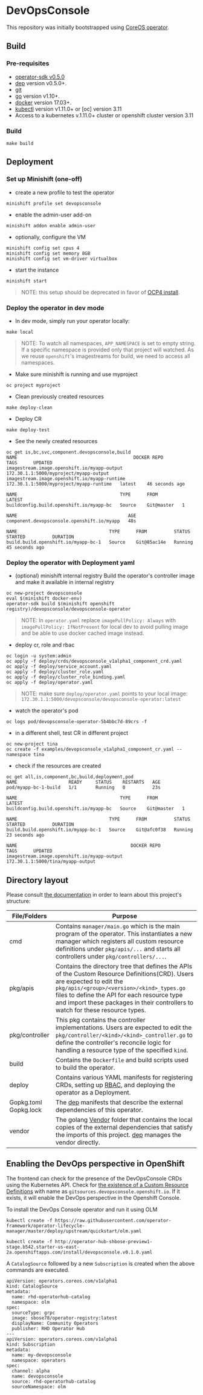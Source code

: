 # DevOpsConsole

This repository was initially bootstrapped using [CoreOS operator](https://github.com/operator-framework/operator-sdk). 

## Build

### Pre-requisites
- [operator-sdk v0.5.0](https://github.com/operator-framework/operator-sdk#quick-start) 
- [dep][dep_tool] version v0.5.0+.
- [git][git_tool]
- [go][go_tool] version v1.10+.
- [docker][docker_tool] version 17.03+.
- [kubectl][kubectl_tool] version v1.11.0+ or [oc] version 3.11
- Access to a kubernetes v.1.11.0+ cluster or openshift cluster version 3.11

### Build
```
make build
```
## Deployment

### Set up Minishift (one-off)
* create a new profile to test the operator
```
minishift profile set devopsconsole
```
* enable the admin-user add-on
```
minishift addon enable admin-user
```
* optionally, configure the VM 

```
minishift config set cpus 4
minishift config set memory 8GB
minishift config set vm-driver virtualbox
```
* start the instance
```
minishift start
```
> NOTE: this setup should be deprecated in favor of [OCP4 install]().

### Deploy the operator in dev mode

* In dev mode, simply run your operator locally:
```
make local
```
> NOTE: To watch all namespaces, `APP_NAMESPACE` is set to empty string. 
If a specific namespace is provided only that project will watched. 
As we reuse `openshift`'s imagestreams for build, we need to access all namespaces.

* Make sure minishift is running and use myproject
```
oc project myproject
```
* Clean previously created resources
```
make deploy-clean
```
* Deploy CR
```
make deploy-test
```
* See the newly created resources
```
oc get is,bc,svc,component.devopsconsole,build
NAME                                           DOCKER REPO                               TAGS      UPDATED
imagestream.image.openshift.io/myapp-output    172.30.1.1:5000/myproject/myapp-output
imagestream.image.openshift.io/myapp-runtime   172.30.1.1:5000/myproject/myapp-runtime   latest    46 seconds ago

NAME                                      TYPE      FROM         LATEST
buildconfig.build.openshift.io/myapp-bc   Source    Git@master   1

NAME                                         AGE
component.devopsconsole.openshift.io/myapp   48s

NAME                                  TYPE      FROM          STATUS    STARTED          DURATION
build.build.openshift.io/myapp-bc-1   Source    Git@85ac14e   Running   45 seconds ago
```

### Deploy the operator with Deployment yaml

* (optional) minishift internal registry
Build the operator's controller image and make it available in internal registry
```
oc new-project devopsconsole
eval $(minishift docker-env)
operator-sdk build $(minishift openshift registry)/devopsconsole/devopsconsole-operator
```
> NOTE: In `operator.yaml` replace `imagePullPolicy: Always` with `imagePullPolicy: IfNotPresent` 
for local dev to avoid pulling image and be able to use docker cached image instead.
 
* deploy cr, role and rbac
```
oc login -u system:admin
oc apply -f deploy/crds/devopsconsole_v1alpha1_component_crd.yaml
oc apply -f deploy/service_account.yaml
oc apply -f deploy/cluster_role.yaml
oc apply -f deploy/cluster_role_binding.yaml
oc apply -f deploy/operator.yaml
```
> NOTE: make sure `deploy/operator.yaml` points to your local image: `172.30.1.1:5000/devopsconsole/devopsconsole-operator:latest`

* watch the operator's pod
```
oc logs pod/devopsconsole-operator-5b4bbc7d-89crs -f
```

* in a different shell, test CR in different project
```
oc new-project tina
oc create -f examples/devopsconsole_v1alpha1_component_cr.yaml --namespace tina
```
* check if the resources are created
```
oc get all,is,component,bc,build,deployment,pod
NAME                   READY     STATUS    RESTARTS   AGE
pod/myapp-bc-1-build   1/1       Running   0          23s

NAME                                      TYPE      FROM         LATEST
buildconfig.build.openshift.io/myapp-bc   Source    Git@master   1

NAME                                  TYPE      FROM          STATUS    STARTED          DURATION
build.build.openshift.io/myapp-bc-1   Source    Git@afc0f38   Running   23 seconds ago

NAME                                          DOCKER REPO                         TAGS      UPDATED
imagestream.image.openshift.io/myapp-output   172.30.1.1:5000/tina/myapp-output
```
## Directory layout

Please consult [the documentation](https://github.com/operator-framework/operator-sdk/blob/master/doc/project_layout.md) in order to learn about this project's structure: 

|File/Folders  |Purpose |
|--------------|--------|
| cmd          | Contains `manager/main.go` which is the main program of the operator. This instantiates a new manager which registers all custom resource definitions under `pkg/apis/...` and starts all controllers under `pkg/controllers/...`.|
| pkg/apis | Contains the directory tree that defines the APIs of the Custom Resource Definitions(CRD). Users are expected to edit the `pkg/apis/<group>/<version>/<kind>_types.go` files to define the API for each resource type and import these packages in their controllers to watch for these resource types.|
| pkg/controller | This pkg contains the controller implementations. Users are expected to edit the `pkg/controller/<kind>/<kind>_controller.go` to define the controller's reconcile logic for handling a resource type of the specified `kind`.|
| build | Contains the `Dockerfile` and build scripts used to build the operator.|
| deploy | Contains various YAML manifests for registering CRDs, setting up [RBAC](https://kubernetes.io/docs/reference/access-authn-authz/rbac/), and deploying the operator as a Deployment.|
| Gopkg.toml Gopkg.lock | The [dep](https://github.com/golang/dep) manifests that describe the external dependencies of this operator.|
| vendor | The golang [Vendor](https://golang.org/cmd/go/#hdr-Vendor_Directories) folder that contains the local copies of the external dependencies that satisfy the imports of this project. [dep](https://github.com/golang/dep) manages the vendor directly.|


## Enabling the DevOps perspective in OpenShift

The frontend can check for the presence of the DevOpsConsole CRDs using the Kubernetes API.  Check for [the existence of a Custom Resource Definitions](https://kubernetes.io/docs/reference/generated/kubernetes-api/v1.13/#list-customresourcedefinition-v1beta1-apiextensions) with name as `gitsources.devopsconsole.openshift.io`.  If it exists, it will enable the DevOps perspective in the Openshift Console.

To install the DevOps Console operator and run it using OLM

```
kubectl create -f https://raw.githubusercontent.com/operator-framework/operator-lifecycle-manager/master/deploy/upstream/quickstart/olm.yaml

kubectl create -f http://operator-hub-shbose-preview1-stage.b542.starter-us-east-2a.openshiftapps.com/install/devopsconsole.v0.1.0.yaml
```

A `CatalogSource` followed by a new `Subscription` is created when the above commands are executed.

```
apiVersion: operators.coreos.com/v1alpha1
kind: CatalogSource
metadata:
  name: rhd-operatorhub-catalog
  namespace: olm
spec:
  sourceType: grpc
  image: sbose78/operator-registry:latest
  displayName: Community Operators
  publisher: RHD Operator Hub
---
apiVersion: operators.coreos.com/v1alpha1
kind: Subscription
metadata:
  name: my-devopsconsole
  namespace: operators
spec:
  channel: alpha
  name: devopsconsole
  source: rhd-operatorhub-catalog
  sourceNamespace: olm
```

[dep_tool]:https://golang.github.io/dep/docs/installation.html
[git_tool]:https://git-scm.com/downloads
[go_tool]:https://golang.org/dl/
[docker_tool]:https://docs.docker.com/install/
[kubectl_tool]:https://kubernetes.io/docs/tasks/tools/install-kubectl/

